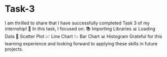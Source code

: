 # Task-3
I am thrilled to share that I have successfully completed Task 3 of my internship! 🎉  In this task, I focused on:  📚 Importing Libraries 📊 Loading Data 🔹 Scatter Plot 📈 Line Chart 📉 Bar Chart 📊 Histogram  Grateful for this learning experience and looking forward to applying these skills in future projects.
